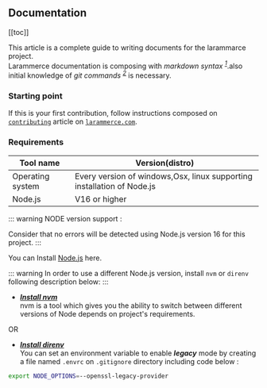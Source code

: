 ## Documentation

[[toc]]

This article is a complete guide to writing documents for the larammarce project.<br/>
Larammerce documentation is composing with *markdown syntax* *<sup>[1](#1)</sup>*.also initial knowledge of *git commands* *<sup>[2](#2)</sup>* is necessary.

### Starting point </br>

If this is your first contribution, follow instructions composed on [`contributing`](https://docs.larammerce.com/8.x/getting-started/contributing.html#contributing) article on [`larammerce.com`](https://larammerce.com/).

### Requirements
| Tool name        | Version(distro)                                                       |
|------------------|-----------------------------------------------------------------------|
| Operating system | Every version of windows,Osx, linux supporting installation of Node.js |
| Node.js           | V16 or higher                                                         |

::: warning NODE version support :

Consider that no errors will be detected using Node.js version 16 for this project.
:::

You can Install [Node.js](https://nodejs.org/en/download/) here.</br>

::: warning In order to use a different Node.js version, install `nvm` or `direnv` following description below: :::

- **_[Install nvm](https://github.com/nvm-sh/nvm)_**  </br>nvm is a tool which gives you the ability to switch between different versions of Node depends on project's requirements. <br/>

OR

- **_[Install direnv](https://direnv.net/docs/installation.html)_** </br>You can set an environment variable to enable **_legacy_** mode by creating a file named `.envrc` on `.gitignore` directory including code below :

```bash
export NODE_OPTIONS=--openssl-legacy-provider
```